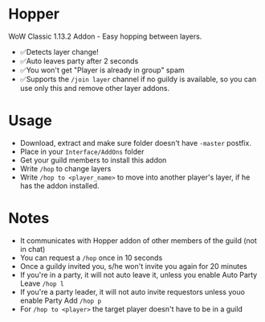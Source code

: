# Hopper
WoW Classic 1.13.2 Addon - Easy hopping between layers.

* ✅Detects layer change!
* ✅Auto leaves party after 2 seconds
* ✅You won't get "Player is already in group" spam
* ✅Supports the `/join layer` channel if no guildy is available, so you can use only this and remove other layer addons.

# Usage
* Download, extract and make sure folder doesn't have `-master` postfix.
* Place in your `Interface/AddOns` folder
* Get your guild members to install this addon
* Write `/hop` to change layers
* Write `/hop to <player_name>` to move into another player's layer, if he has the addon installed.

# Notes
* It communicates with Hopper addon of other members of the guild (not in chat)
* You can request a `/hop` once in 10 seconds
* Once a guildy invited you, s/he won't invite you again for 20 minutes
* If you're in a party, it will not auto leave it, unless you enable Auto Party Leave `/hop l`
* If you're a party leader, it will not auto invite requestors unless youo enable Party Add `/hop p`
* For `/hop to <player>` the target player doesn't have to be in a guild
